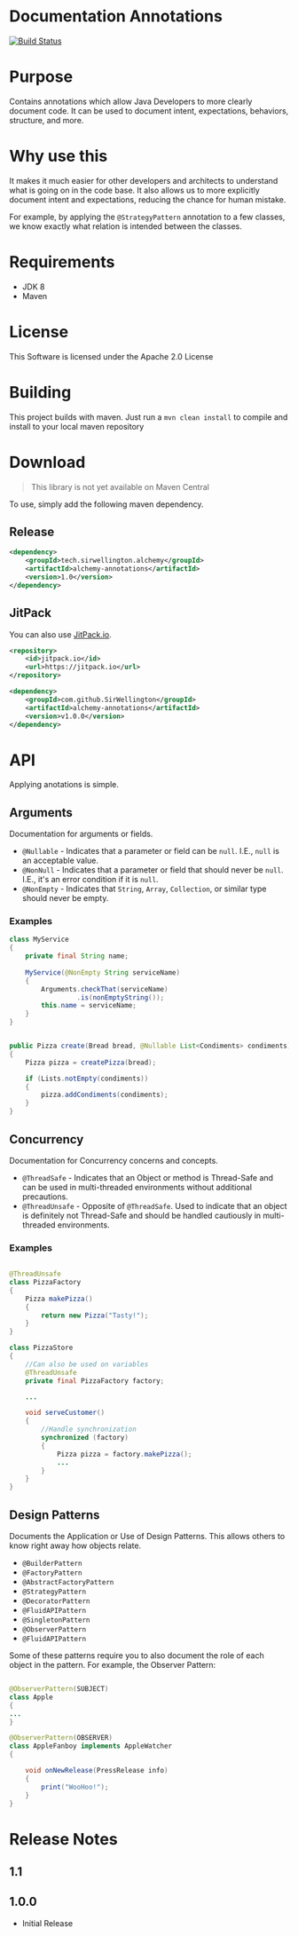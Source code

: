 Documentation Annotations
==============================================

[![Build Status](https://travis-ci.org/SirWellington/alchemy-annotations.svg)](https://travis-ci.org/SirWellington/alchemy-annotations)

# Purpose

Contains annotations which allow Java Developers to more clearly document code. 
It can be used to document intent, expectations, behaviors, structure, and more.

# Why use this

It makes it much easier for other developers and architects to understand what is going on in the code base.
It also allows us to more explicitly document intent and expectations, reducing the chance for human mistake.

For example, by applying the `@StrategyPattern` annotation to a few classes, we know exactly what relation is intended between
the classes.

# Requirements

* JDK 8
* Maven

# License

This Software is licensed under the Apache 2.0 License


# Building
This project builds with maven. Just run a `mvn clean install` to compile and install to your local maven repository


# Download

> This library is not yet available on Maven Central

To use, simply add the following maven dependency.

## Release
```xml
<dependency>
	<groupId>tech.sirwellington.alchemy</groupId>
	<artifactId>alchemy-annotations</artifactId>
	<version>1.0</version>
</dependency>
```


## JitPack 

You can also use [JitPack.io](https://jitpack.io/#SirWellington/alchemy-annotations/v1.0.0).

```xml
<repository>
    <id>jitpack.io</id>
    <url>https://jitpack.io</url>
</repository>
```

```xml
<dependency>
    <groupId>com.github.SirWellington</groupId>
    <artifactId>alchemy-annotations</artifactId>
    <version>v1.0.0</version>
</dependency>
```

# API
 Applying anotations is simple.

## Arguments
Documentation for arguments or fields.

+ `@Nullable` - Indicates that a parameter or field can be `null`. I.E., `null` is an acceptable value.
+ `@NonNull` - Indicates that a parameter or field that should never be `null`. I.E., it's an error condition if it is `null`.
+ `@NonEmpty` - Indicates that `String`, `Array`, `Collection`, or similar type should never be empty. 

### Examples

```java
class MyService
{	
	private final String name;
	
	MyService(@NonEmpty String serviceName)
	{
		Arguments.checkThat(serviceName)
				 .is(nonEmptyString());
		this.name = serviceName;
	}
}

```

```java

public Pizza create(Bread bread, @Nullable List<Condiments> condiments)
{
	Pizza pizza = createPizza(bread);

	if (Lists.notEmpty(condiments))
	{
		pizza.addCondiments(condiments);
	}
}

```

## Concurrency
Documentation for Concurrency concerns and concepts.

+ `@ThreadSafe` - Indicates that an Object or method is Thread-Safe and can be used in multi-threaded environments without additional precautions.
+ `@ThreadUnsafe` - Opposite of `@ThreadSafe`. Used to indicate that an object is definitely not Thread-Safe and should be handled cautiously in multi-threaded environments.

### Examples
```java

@ThreadUnsafe
class PizzaFactory
{
	Pizza makePizza()
	{
		return new Pizza("Tasty!");
	}
}	

class PizzaStore
{
	//Can also be used on variables
	@ThreadUnsafe
	private final PizzaFactory factory;

	...

	void serveCustomer()
	{	
		//Handle synchronization
		synchronized (factory) 
		{
			Pizza pizza = factory.makePizza();
			...
		}
	}
}
```

## Design Patterns
Documents the Application or Use of Design Patterns. This allows others to know right away how objects relate.

+ `@BuilderPattern`
+ `@FactoryPattern`
+ `@AbstractFactoryPattern`
+ `@StrategyPattern`
+ `@DecoratorPattern`
+ `@FluidAPIPattern`
+ `@SingletonPattern`
+ `@ObserverPattern`
+ `@FluidAPIPattern`

Some of these patterns require you to also document the role of each object in the pattern. 
For example, the Observer Pattern:

```java

@ObserverPattern(SUBJECT)
class Apple 
{
...
}

@ObserverPattern(OBSERVER)
class AppleFanboy implements AppleWatcher
{

	void onNewRelease(PressRelease info)
	{
		print("WooHoo!");
	}
}

```

# Release Notes


## 1.1


## 1.0.0
+ Initial Release
